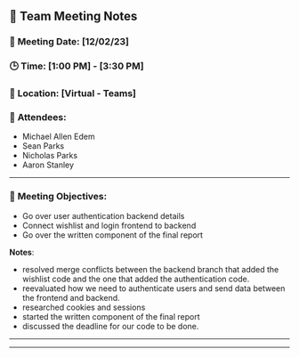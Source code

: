 ## 📝 **Team Meeting Notes**

### 📅 **Meeting Date**: [12/02/23]

### 🕒 **Time**: [1:00 PM] - [3:30 PM]

### 📍 **Location**: [Virtual - Teams]

### 📣 **Attendees**:
- Michael Allen Edem
- Sean Parks
- Nicholas Parks
- Aaron Stanley

---

### 🎯 **Meeting Objectives**:

- Go over user authentication backend details
- Connect wishlist and login frontend to backend
- Go over the written component of the final report
 

**Notes**:

- resolved merge conflicts between the backend branch that added the wishlist code and the one that added the authentication code.
- reevaluated how we need to authenticate users and send data between the frontend and backend.
- researched cookies and sessions
- started the written component of the final report
- discussed the deadline for our code to be done.

---


---
